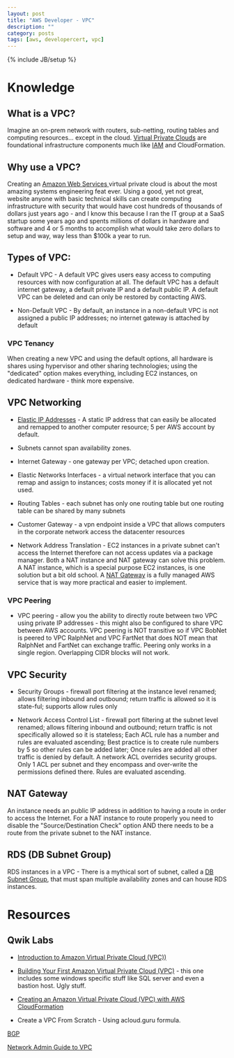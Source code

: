 ```yaml
---
layout: post
title: "AWS Developer - VPC"
description: ""
category: posts
tags: [aws, developercert, vpc]
---
```

{% include JB/setup %}
# Knowledge

## What is a VPC?

Imagine an on-prem network with routers, sub-netting, routing tables and computing resources... except in the cloud. [Virtual Private Clouds](https://aws.amazon.com/vpc/) are foundational infrastructure components much like [IAM](https://aws.amazon.com/iam/) and CloudFormation.

## Why use a VPC?

Creating an [Amazon Web Services ](https://aws.amazon.com/) virtual private cloud is about the most amazing systems engineering feat ever. Using a good, yet not great, website anyone with basic technical skills can create computing infrastructure with security that would have cost hundreds of thousands of dollars just years ago - and I know this because I ran the IT group at a SaaS startup some years ago and spents millions of dollars in hardware and software and 4 or 5 months to accomplish what would take zero dollars to setup and way, way less than $100k a year to run.


## Types of VPC:
* Default VPC - A default VPC gives users easy access to computing resources with now configuration at all. The default VPC has a default internet gateway, a default private IP and a default public IP. A default VPC can be deleted and can only be restored by contacting AWS.

* Non-Default VPC - By default, an instance in a non-default VPC is not assigned a public IP addresses; no internet gateway is attached by default

### VPC Tenancy

When creating a new VPC and using the default options, all hardware is shares using hypervisor and other sharing technologies; using the "dedicated" option makes everything, including EC2 instances, on dedicated hardware - think more expensive.

## VPC Networking

* [Elastic IP Addresses](http://docs.aws.amazon.com/AWSEC2/latest/UserGuide/elastic-ip-addresses-eip.html) - A static IP address that can easily be allocated and remapped to another computer resource; 5 per AWS account by default.

* Subnets cannot span availability zones. 

* Internet Gateway - one gateway per VPC; detached upon creation.

* Elastic Networks Interfaces - a virtual network interface that you can remap and assign to instances; costs money if it is allocated yet not used.

* Routing Tables - each subnet has only one routing table but one routing table can be shared by many subnets

* Customer Gateway - a vpn endpoint inside a VPC that allows computers in the corporate network access the datacenter resources 

* Network Address Translation - EC2 instances in a private subnet can't access the Internet therefore can not access updates via a package manager. Both a NAT instance and NAT gateway can solve this problem. A NAT instance, which is a special purpose EC2 instances, is one solution but a bit old school. A [NAT Gateway](http://docs.aws.amazon.com/AmazonVPC/latest/UserGuide/vpc-nat-gateway.html) is a fully managed AWS service that is way more practical and easier to implement.

### VPC Peering

* VPC peering - allow you the ability to directly route between two VPC using private IP addresses - this might also be configured to share VPC between AWS accounts. VPC peering is NOT transitive so if VPC BobNet is peered to VPC RalphNet and VPC FartNet that does NOT mean that RalphNet and FartNet can exchange traffic. Peering only works in a single region. Overlapping CIDR blocks will not work.

## VPC Security

* Security Groups - firewall port filtering at the instance level renamed; allows filtering inbound and outbound; return traffic is allowed so it is state-ful; supports allow rules only

* Network Access Control List - firewall port filtering at the subnet level renamed; allows filtering inbound and outbound; return traffic is not specifically allowed so it is stateless; Each ACL rule has a number and rules are evaluated ascending; Best practice is to create rule numbers by 5 so other rules can be added later; Once rules are added all other traffic is denied by default. A network ACL overrides security groups. Only 1 ACL per subnet and they encompass and over-write the permissions defined there. Rules are evaluated ascending.

## NAT Gateway

An instance needs an public IP address in addition to having a route in order to access the Internet. For a NAT instance to route properly you need to disable the "Source/Destination Check" option AND there needs to be a route from the private subnet to the NAT instance.

## RDS (DB Subnet Group)

RDS instances in a VPC - There is a mythical sort of subnet, called a [DB Subnet Group](http://docs.aws.amazon.com/AmazonRDS/latest/UserGuide/USER_VPC.WorkingWithRDSInstanceinaVPC.html), that must span multiple availability zones and can house RDS instances.  

# Resources

## Qwik Labs
* [Introduction to Amazon Virtual Private Cloud (VPC))](https://qwiklabs.com/focuses/2928)

* [Building Your First Amazon Virtual Private Cloud (VPC)](https://qwiklabs.com/focuses/2546) - this one includes some windows specific stuff like SQL server and even a bastion host. Ugly stuff.

* [Creating an Amazon Virtual Private Cloud (VPC) with AWS CloudFormation](https://qwiklabs.com/focuses/2640)

* Create a VPC From Scratch - Using acloud.guru formula.

[BGP](https://en.wikipedia.org/wiki/Border_Gateway_Protocol#Requirements_of_a_router_for_use_of_BGP_for_Internet_and_backbone-of-backbones_purposes)

[Network Admin Guide to VPC](http://docs.aws.amazon.com/AmazonVPC/latest/NetworkAdminGuide/Introduction.html)

